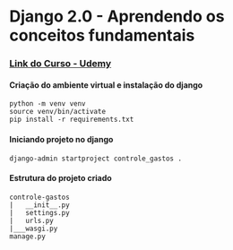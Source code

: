 # Django 2.0 - Aprendendo os conceitos fundamentais

### [Link do Curso - Udemy](https://www.udemy.com/django-20-aprendendo-os-conceitos-fundamentais/)

#### Criação do ambiente virtual e instalação do django
    python -m venv venv
    source venv/bin/activate
    pip install -r requirements.txt

#### Iniciando projeto no django
    django-admin startproject controle_gastos .
    
#### Estrutura do projeto criado

    controle-gastos
    |   __init__.py
    |   settings.py
    |   urls.py
    |___wasgi.py
    manage.py

####


   
    


